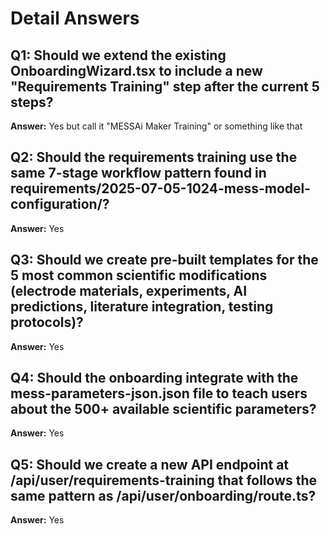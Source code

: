 # Detail Answers

## Q1: Should we extend the existing OnboardingWizard.tsx to include a new "Requirements Training" step after the current 5 steps?
**Answer:** Yes but call it "MESSAi Maker Training" or something like that

## Q2: Should the requirements training use the same 7-stage workflow pattern found in requirements/2025-07-05-1024-mess-model-configuration/?
**Answer:** Yes

## Q3: Should we create pre-built templates for the 5 most common scientific modifications (electrode materials, experiments, AI predictions, literature integration, testing protocols)?
**Answer:** Yes

## Q4: Should the onboarding integrate with the mess-parameters-json.json file to teach users about the 500+ available scientific parameters?
**Answer:** Yes

## Q5: Should we create a new API endpoint at /api/user/requirements-training that follows the same pattern as /api/user/onboarding/route.ts?
**Answer:** Yes